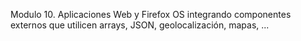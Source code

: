  Modulo 10. Aplicaciones Web y Firefox OS integrando componentes externos que utilicen arrays, JSON, geolocalización, mapas, ... 